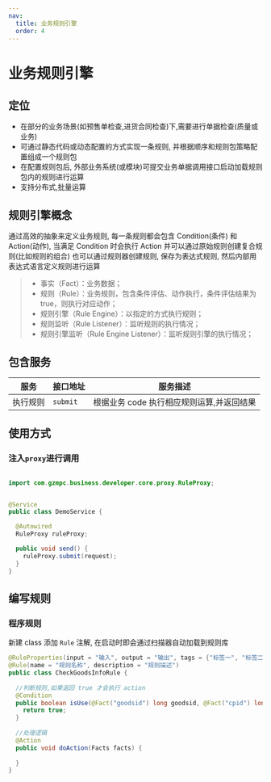 ```yaml
---
nav:
  title: 业务规则引擎
  order: 4
---
```


# 业务规则引擎

## 定位

- 在部分的业务场景(如预售单检查,进货合同检查)下,需要进行单据检查(质量或业务)
- 可通过静态代码或动态配置的方式实现一条规则, 并根据顺序和规则包策略配置组成一个规则包
- 在配置规则包后, 外部业务系统(或模块)可提交业务单据调用接口启动加载规则包内的规则进行运算
- 支持分布式,批量运算

## 规则引擎概念

通过高效的抽象来定义业务规则, 每一条规则都会包含 Condition(条件) 和 Action(动作), 当满足 Condition 时会执行 Action
并可以通过原始规则创建复合规则(比如规则的组合)
也可以通过规则器创建规则, 保存为表达式规则, 然后内部用表达式语言定义规则进行运算

> - 事实（Fact）：业务数据；
> - 规则（Rule）：业务规则，包含条件评估、动作执行，条件评估结果为true，则执行对应动作；
> - 规则引擎（Rule Engine）：以指定的方式执行规则；
> - 规则监听（Rule Listener）：监听规则的执行情况；
> - 规则引擎监听（Rule Engine Listener）：监听规则引擎的执行情况；

## 包含服务

| 服务     | 接口地址 | 服务描述                                  |
| -------- | -------- | ----------------------------------------- |
| 执行规则 | `submit` | 根据业务 code 执行相应规则运算,并返回结果 |

## 使用方式

### 注入`proxy`进行调用

```java

import com.gzmpc.business.developer.core.proxy.RuleProxy;


@Service
public class DemoService {

  @Autowired
  RuleProxy ruleProxy;

  public void send() {
    ruleProxy.submit(request);
  }
}

```

## 编写规则

### 程序规则

新建 class 添加 `Rule` 注解, 在启动时即会通过扫描器自动加载到规则库

```java
@RuleProperties(input = "输入", output = "输出", tags = {"标签一", "标签二"})
@Rule(name = "规则名称", description = "规则描述")
public class CheckGoodsInfoRule {
 
  //判断规则,如果返回 true 才会执行 action
  @Condition
  public boolean isUse(@Fact("goodsid") long goodsid, @Fact("cpid") long cpid, Facts facts) {
    return true;
  }
 
  //处理逻辑
  @Action
  public void doAction(Facts facts) {
  
  }
}

```

